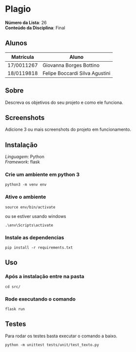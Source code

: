 # Plagio


**Número da Lista**: 26<br>
**Conteúdo da Disciplina**: Final<br>

## Alunos
|Matrícula | Aluno |
| -- | -- |
| 17/0011267  |  Giovanna Borges Bottino        |
| 18/0119818  |  Felipe Boccardi Silva Agustini |

## Sobre 
Descreva os objetivos do seu projeto e como ele funciona. 

## Screenshots
Adicione 3 ou mais screenshots do projeto em funcionamento.

## Instalação 
*Linguagem*: Python<br>
*Framework*: flask<br>

### Crie um ambiente em python 3
```
python3 -m venv env
```

### Ative o ambiente
```
source env/bin/activate
```
ou se estiver usando windows

```
.\env\Scripts\activate
```
### Instale as dependencias
```
pip install -r requirements.txt
```

## Uso 

### Após a instalação entre na pasta

```
cd src/
```

### Rode executando o comando
```
flask run
```

## Testes 

Para rodar os testes basta executar o comando a baixo.
```
python -m unittest tests/unit/test_texto.py
```
